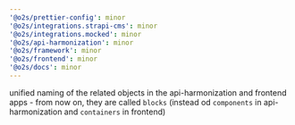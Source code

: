 ```yaml
---
'@o2s/prettier-config': minor
'@o2s/integrations.strapi-cms': minor
'@o2s/integrations.mocked': minor
'@o2s/api-harmonization': minor
'@o2s/framework': minor
'@o2s/frontend': minor
'@o2s/docs': minor
---
```


unified naming of the related objects in the api-harmonization and frontend apps - from now on, they are called `blocks` (instead od `components` in api-harmonization and `containers` in frontend)
